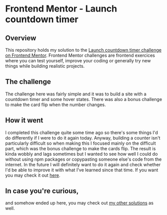 # Frontend Mentor - Launch countdown timer

## Overview

This repository holds my solution to the [Launch countdown timer challenge on Frontend Mentor](https://www.frontendmentor.io/challenges/launch-countdown-timer-N0XkGfyz-). Frontend Mentor challenges are frontend exercices where you can test yourself, improve your coding or generally try new things while building realistic projects.

## The challenge

The challenge here was fairly simple and it was to build a site with a countdown timer and some hover states. There was also a bonus challenge to make the card flip when the number changes.

## How it went

I completed this challenge quite some time ago so there's some things I'd do differently if I were to do it again today. Anyway, building a counter isn't particularly difficult so when making this I focused mainly on the difficult part, which was the bonus challenge to make the cards flip. The result is kinda wobbly and lags sometimes but I wanted to see how well I could do without using npm packages or copypasting someone else's code from the internet. In the future I will definitely want to do it again and check whether I'd be able to improve it with what I've learned since that time.
If you want you may check it out [here](https://frontendmentor-launch-countdown-timer-main.vercel.app/).

## In case you're curious,

and somehow ended up here, you may check out [my other solutions](https://www.frontendmentor.io/profile/AdamMintaj/) as well.
